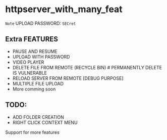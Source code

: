 # httpserver_with_many_feat

` Note ` UPLOAD PASSWORD: `SECret`

 Extra FEATURES 
----------------------------------------------------------------
* PAUSE AND RESUME
* UPLOAD WITH PASSWORD
* VIDEO PLAYER
* DELETE FILE FROM REMOTE (RECYCLE BIN) # PERMANENTLY DELETE IS VULNERABLE
* RELOAD SERVER FROM REMOTE [DEBUG PURPOSE]
* MULTIPLE FILE UPLOAD
* More comming soon

 TODO:
--------------------------------------------------------------
* ADD FOLDER CREATION
* RIGHT CLICK CONTEXT MENU

Support for more features
